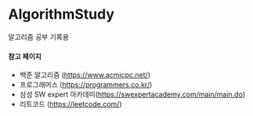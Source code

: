 # AlgorithmStudy
알고리즘 공부 기록용

#### 참고 페이지
- 백준 알고리즘 (https://www.acmicpc.net/)
- 프로그래머스 (https://programmers.co.kr/)
- 삼성 SW expert 아카데미(https://swexpertacademy.com/main/main.do)
- 리트코드 (https://leetcode.com/)

